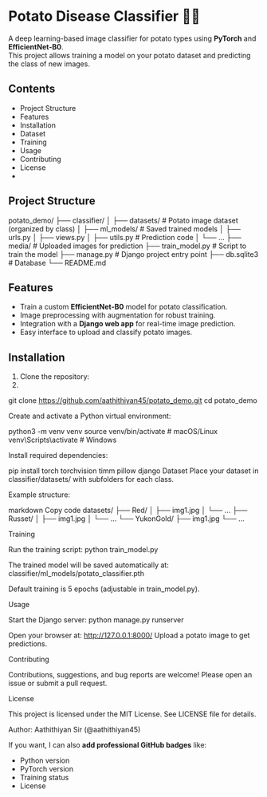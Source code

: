 # Potato Disease Classifier 🍟🌱

A deep learning-based image classifier for potato types using **PyTorch** and **EfficientNet-B0**.  
This project allows training a model on your potato dataset and predicting the class of new images.

## Contents

- Project Structure
- Features
- Installation
- Dataset
- Training
- Usage
- Contributing
- License
- 
## Project Structure

potato_demo/
├── classifier/
│ ├── datasets/ # Potato image dataset (organized by class)
│ ├── ml_models/ # Saved trained models
│ ├── urls.py
│ ├── views.py
│ ├── utils.py # Prediction code
│ └── ...
├── media/ # Uploaded images for prediction
├── train_model.py # Script to train the model
├── manage.py # Django project entry point
├── db.sqlite3 # Database
└── README.md

## Features

- Train a custom **EfficientNet-B0** model for potato classification.
- Image preprocessing with augmentation for robust training.
- Integration with a **Django web app** for real-time image prediction.
- Easy interface to upload and classify potato images.

## Installation

1. Clone the repository:
2. 
git clone https://github.com/aathithiyan45/potato_demo.git
cd potato_demo

Create and activate a Python virtual environment:

python3 -m venv venv
source venv/bin/activate   # macOS/Linux
venv\Scripts\activate      # Windows

Install required dependencies:

pip install torch torchvision timm pillow django
Dataset
Place your dataset in classifier/datasets/ with subfolders for each class.

Example structure:

markdown
Copy code
datasets/
├── Red/
│   ├── img1.jpg
│   └── ...
├── Russet/
│   ├── img1.jpg
│   └── ...
└── YukonGold/
    ├── img1.jpg
    └── ...

Training

Run the training script:
python train_model.py

The trained model will be saved automatically at:
classifier/ml_models/potato_classifier.pth

Default training is 5 epochs (adjustable in train_model.py).

Usage

Start the Django server:
python manage.py runserver

Open your browser at:
http://127.0.0.1:8000/
Upload a potato image to get predictions.

Contributing

Contributions, suggestions, and bug reports are welcome!
Please open an issue or submit a pull request.

License

This project is licensed under the MIT License. See LICENSE file for details.

Author: Aathithiyan Sir (@aathithiyan45)

If you want, I can also **add professional GitHub badges** like:

- Python version
- PyTorch version
- Training status
- License






